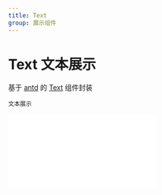 ```yaml
---
title: Text
group: 展示组件
---
```


# Text 文本展示

基于 <a href="https://ant-design.antgroup.com/index-cn" target="_blank">antd</a> 的 <a href="https://ant-design.antgroup.com/components/typography-cn#typographytext" target="_blank">Text</a> 组件封装

<code src='../components/Text.tsx'>文本展示</code>

<embed src="../guide.md#L16-L21"></embed>
